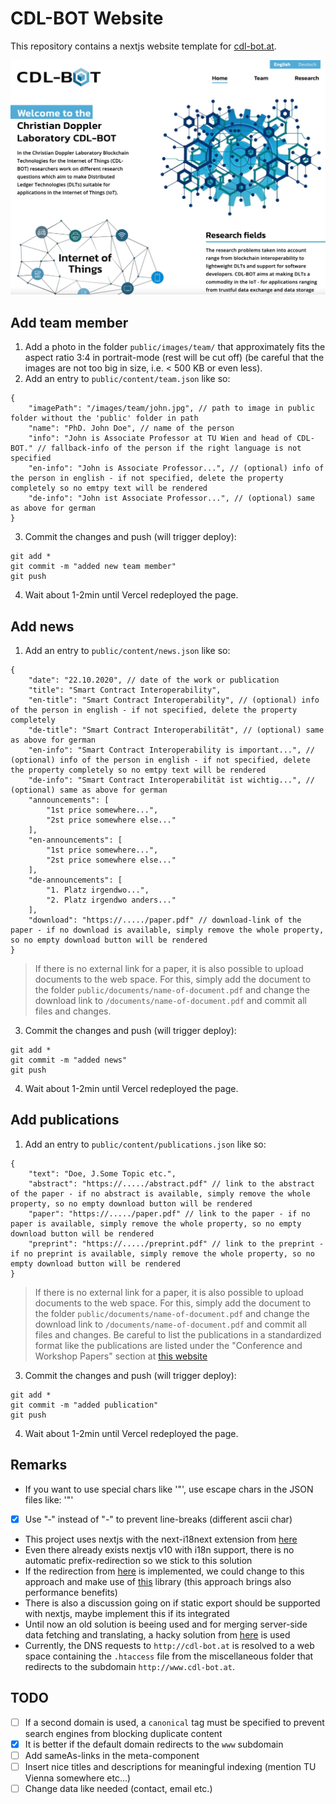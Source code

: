# CDL-BOT Website

This repository contains a nextjs website template for [cdl-bot.at](https://cdl-bot.at).

![Screenshot](img/Screenshot.png)

## Add team member
1. Add a photo in the folder `public/images/team/` that approximately fits the aspect ratio 3:4 in portrait-mode (rest will be cut off) (be careful that the images are not too big in size, i.e. < 500 KB or even less).
2. Add an entry to `public/content/team.json` like so:
```
{
    "imagePath": "/images/team/john.jpg", // path to image in public folder without the 'public' folder in path
    "name": "PhD. John Doe", // name of the person
    "info": "John is Associate Professor at TU Wien and head of CDL-BOT." // fallback-info of the person if the right language is not specified
    "en-info": "John is Associate Professor...", // (optional) info of the person in english - if not specified, delete the property completely so no emtpy text will be rendered
    "de-info": "John ist Associate Professor...", // (optional) same as above for german
}
```
3. Commit the changes and push (will trigger deploy):
```
git add *
git commit -m "added new team member"
git push
```
4. Wait about 1-2min until Vercel redeployed the page.

## Add news
1. Add an entry to `public/content/news.json` like so:
```
{
    "date": "22.10.2020", // date of the work or publication
    "title": "Smart Contract Interoperability",
    "en-title": "Smart Contract Interoperability", // (optional) info of the person in english - if not specified, delete the property completely
    "de-title": "Smart Contract Interoperabilität", // (optional) same as above for german
    "en-info": "Smart Contract Interoperability is important...", // (optional) info of the person in english - if not specified, delete the property completely so no emtpy text will be rendered
    "de-info": "Smart Contract Interoperabilität ist wichtig...", // (optional) same as above for german
    "announcements": [
        "1st price somewhere...",
        "2st price somewhere else..."
    ],
    "en-announcements": [
        "1st price somewhere...",
        "2st price somewhere else..."
    ],
    "de-announcements": [
        "1. Platz irgendwo...",
        "2. Platz irgendwo anders..."
    ],
    "download": "https://...../paper.pdf" // download-link of the paper - if no download is available, simply remove the whole property, so no empty download button will be rendered
}
```
> If there is no external link for a paper, it is also possible to upload documents to the web space. For this, simply add the document to the folder `public/documents/name-of-document.pdf` and change the download link to `/documents/name-of-document.pdf` and commit all files and changes.
3. Commit the changes and push (will trigger deploy):
```
git add *
git commit -m "added news"
git push
```
4. Wait about 1-2min until Vercel redeployed the page.

## Add publications
1. Add an entry to `public/content/publications.json` like so:
```
{
    "text": "Doe, J.Some Topic etc.",
    "abstract": "https://...../abstract.pdf" // link to the abstract of the paper - if no abstract is available, simply remove the whole property, so no empty download button will be rendered
    "paper": "https://...../paper.pdf" // link to the paper - if no paper is available, simply remove the whole property, so no empty download button will be rendered
    "preprint": "https://...../preprint.pdf" // link to the preprint - if no preprint is available, simply remove the whole property, so no empty download button will be rendered
}
```
> If there is no external link for a paper, it is also possible to upload documents to the web space. For this, simply add the document to the folder `public/documents/name-of-document.pdf` and change the download link to `/documents/name-of-document.pdf` and commit all files and changes.
> Be careful to list the publications in a standardized format like the publications are listed under the "Conference and Workshop Papers" section at [this website](https://dsg.tuwien.ac.at/team/sschulte/publications.html)
3. Commit the changes and push (will trigger deploy):
```
git add *
git commit -m "added publication"
git push
```
4. Wait about 1-2min until Vercel redeployed the page.

## Remarks
* If you want to use special chars like '"', use escape chars in the JSON files like: '\"'
* [x] Use "‑" instead of "-" to prevent line-breaks (different ascii char)
* This project uses nextjs with the next-i18next extension from [here](https://github.com/isaachinman/next-i18next)
* Even there already exists nextjs v10 with i18n support, there is no automatic prefix-redirection so we stick to this solution
* If the redirection from [here](https://github.com/vercel/next.js/discussions/18419) is implemented, we could change to this approach and make use of [this](https://github.com/vinissimus/next-translate) library (this approach brings also performance benefits)
* There is also a discussion going on if static export should be supported with nextjs, maybe implement this if its integrated
* Until now an old solution is beeing used and for merging server-side data fetching and translating, a hacky solution from [here](https://github.com/isaachinman/next-i18next/issues/652#issuecomment-644618517) is used
* Currently, the DNS requests to `http://cdl-bot.at` is resolved to a web space containing the `.htaccess` file from the miscellaneous folder that redirects to the subdomain `http://www.cdl-bot.at`.

## TODO
* [ ] If a second domain is used, a `canonical` tag must be specified to prevent search engines from blocking duplicate content
* [x] It is better if the default domain redirects to the `www` subdomain
* [ ] Add sameAs-links in the meta-component
* [ ] Insert nice titles and descriptions for meaningful indexing (mention TU Vienna somewhere etc...)
* [ ] Change data like needed (contact, email etc.)
